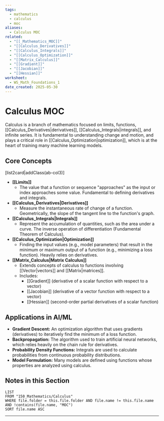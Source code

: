 ```yaml
---
tags:
  - mathematics
  - calculus
  - moc
aliases:
  - Calculus MOC
related:
  - "[[_Mathematics_MOC]]"
  - "[[Calculus_Derivatives]]"
  - "[[Calculus_Integrals]]"
  - "[[Calculus_Optimization]]"
  - "[[Matrix_Calculus]]"
  - "[[Gradient]]"
  - "[[Jacobian]]"
  - "[[Hessian]]"
worksheet:
  - WS_Math_Foundations_1
date_created: 2025-05-30
---
```

# Calculus MOC

Calculus is a branch of mathematics focused on limits, functions, [[Calculus_Derivatives|derivatives]], [[Calculus_Integrals|integrals]], and infinite series. It is fundamental to understanding change and motion, and plays a critical role in [[Calculus_Optimization|optimization]], which is at the heart of training many machine learning models.

## Core Concepts

[list2card|addClass(ab-col3)]
- **[[Limits]]**
  - The value that a function or sequence "approaches" as the input or index approaches some value. Fundamental to defining derivatives and integrals.
- **[[Calculus_Derivatives|Derivatives]]**
  - Measure the instantaneous rate of change of a function. Geometrically, the slope of the tangent line to the function's graph.
- **[[Calculus_Integrals|Integrals]]**
  - Represent the accumulation of quantities, such as the area under a curve. The inverse operation of differentiation (Fundamental Theorem of Calculus).
- **[[Calculus_Optimization|Optimization]]**
  - Finding the input values (e.g., model parameters) that result in the minimum or maximum output of a function (e.g., minimizing a loss function). Heavily relies on derivatives.
- **[[Matrix_Calculus|Matrix Calculus]]**
  - Extends concepts of calculus to functions involving [[Vector|vectors]] and [[Matrix|matrices]].
  - Includes:
    - [[Gradient]] (derivative of a scalar function with respect to a vector)
    - [[Jacobian]] (derivative of a vector function with respect to a vector)
    - [[Hessian]] (second-order partial derivatives of a scalar function)

## Applications in AI/ML
- **Gradient Descent:** An optimization algorithm that uses gradients (derivatives) to iteratively find the minimum of a loss function.
- **Backpropagation:** The algorithm used to train artificial neural networks, which relies heavily on the chain rule for derivatives.
- **Probability Density Functions:** Integrals are used to calculate probabilities from continuous probability distributions.
- **Model Formulation:** Many models are defined using functions whose properties are analyzed using calculus.

## Notes in this Section
```dataview
LIST
FROM "150_Mathematics/Calculus"
WHERE file.folder = this.file.folder AND file.name != this.file.name AND !contains(file.name, "MOC")
SORT file.name ASC
```

---